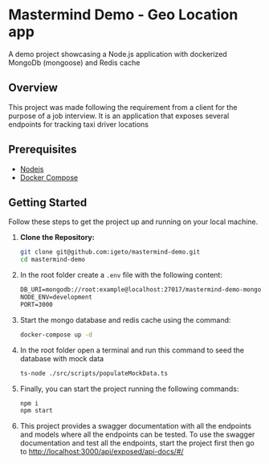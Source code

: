 # Mastermind Demo - Geo Location app

A demo project showcasing a Node.js application with dockerized MongoDb (mongoose) and Redis cache

## Overview

This project was made following the requirement from a client for the purpose of a job interview.
It is an application that exposes several endpoints for tracking taxi driver locations

## Prerequisites

- [Nodejs](https://nodejs.org/en)
- [Docker Compose](https://docs.docker.com/compose/install/)

## Getting Started

Follow these steps to get the project up and running on your local machine.

1. **Clone the Repository:**

   ```bash
   git clone git@github.com:igeto/mastermind-demo.git
   cd mastermind-demo

2. In the root folder create a `.env` file with the following content:
    ```txt
    DB_URI=mongodb://root:example@localhost:27017/mastermind-demo-mongodb-1?authSource=admin
    NODE_ENV=development
    PORT=3000

3. Start the mongo database and redis cache using the command:
    ```bash
   docker-compose up -d

4. In the root folder open a terminal and run this command to seed the database with mock data
    ```bash
   ts-node ./src/scripts/populateMockData.ts

5. Finally, you can start the project running the following commands:
   ```bash
   npm i
   npm start
   
6. This project provides a swagger documentation with all the endpoints and models where all the endpoints can be tested.
To use the swagger documentation and test all the endpoints, start the project first then go to [http://localhost:3000/api/exposed/api-docs/#/]()
